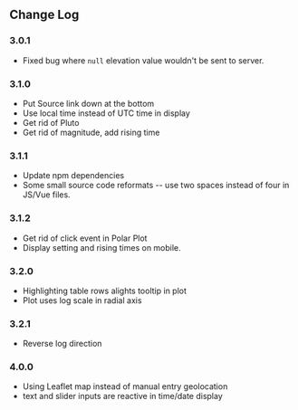 ## Change Log

### 3.0.1

- Fixed bug where `null` elevation value wouldn't be sent to server.

### 3.1.0

- Put Source link down at the bottom
- Use local time instead of UTC time in display
- Get rid of Pluto
- Get rid of magnitude, add rising time

### 3.1.1

- Update npm dependencies
- Some small source code reformats -- use two spaces instead of four in JS/Vue files.

### 3.1.2

- Get rid of click event in Polar Plot
- Display setting and rising times on mobile.

### 3.2.0

- Highlighting table rows alights tooltip in plot
- Plot uses log scale in radial axis

### 3.2.1

- Reverse log direction

### 4.0.0

- Using Leaflet map instead of manual entry geolocation
- text and slider inputs are reactive in time/date display
